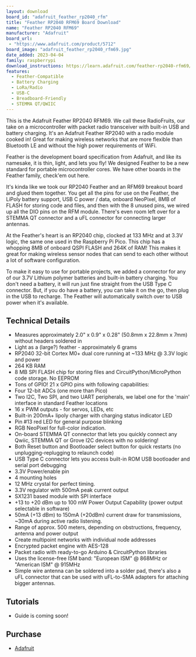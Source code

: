 ```yaml
---
layout: download
board_id: "adafruit_feather_rp2040_rfm"
title: "Feather RP2040 RFM69 Board Download"
name: "Feather RP2040 RFM69"
manufacturer: "Adafruit"
board_url:
 - "https://www.adafruit.com/product/5712"
board_image: "adafruit_feather_rp2040_rfm69.jpg"
date_added: 2023-04-04
family: raspberrypi
download_instructions: https://learn.adafruit.com/feather-rp2040-rfm69/circuitpython
features:
  - Feather-Compatible
  - Battery Charging
  - LoRa/Radio
  - USB-C
  - Breadboard-Friendly
  - STEMMA QT/QWIIC
---
```

This is the Adafruit Feather RP2040 RFM69. We call these RadioFruits, our take on a microcontroller with packet radio transceiver with built-in USB and battery charging. It's an Adafruit Feather RP2040 with a radio module cooked in! Great for making wireless networks that are more flexible than Bluetooth LE and without the high power requirements of WiFi.

Feather is the development board specification from Adafruit, and like its namesake, it is thin, light, and lets you fly! We designed Feather to be a new standard for portable microcontroller cores. We have other boards in the Feather family, check'em out here.

It's kinda like we took our RP2040 Feather and an RFM69 breakout board and glued them together. You get all the pins for use on the Feather, the LiPoly battery support, USB C power / data, onboard NeoPixel, 8MB of FLASH for storing code and files, and then with the 8 unused pins, we wired up all the DIO pins on the RFM module. There's even room left over for a STEMMA QT connector and a uFL connector for connecting larger antennas.

At the Feather's heart is an RP2040 chip, clocked at 133 MHz and at 3.3V logic, the same one used in the Raspberry Pi Pico. This chip has a whopping 8MB of onboard QSPI FLASH and 264K of RAM! This makes it great for making wireless sensor nodes that can send to each other without a lot of software configuration.

To make it easy to use for portable projects, we added a connector for any of our 3.7V Lithium polymer batteries and built-in battery charging. You don't need a battery, it will run just fine straight from the USB Type C connector. But, if you do have a battery, you can take it on the go, then plug in the USB to recharge. The Feather will automatically switch over to USB power when it's available.

## Technical Details
* Measures approximately 2.0" x 0.9" x 0.28" (50.8mm x 22.8mm x 7mm) without headers soldered in
* Light as a (large?) feather - approximately 6 grams
* RP2040 32-bit Cortex M0+ dual core running at ~133 MHz @ 3.3V logic and power
* 264 KB RAM
* 8 MB SPI FLASH chip for storing files and CircuitPython/MicroPython code storage. No EEPROM
* Tons of GPIO! 21 x GPIO pins with following capabilities:
* Four 12-bit ADCs (one more than Pico)
* Two I2C, Two SPI, and two UART peripherals, we label one for the 'main' interface in standard Feather locations
* 16 x PWM outputs - for servos, LEDs, etc
* Built-in 200mA+ lipoly charger with charging status indicator LED
* Pin #13 red LED for general purpose blinking
* RGB NeoPixel for full-color indication.
* On-board STEMMA QT connector that lets you quickly connect any Qwiic, STEMMA QT or Grove I2C devices with no soldering!
* Both Reset button and Bootloader select button for quick restarts (no unplugging-replugging to relaunch code)
* USB Type C connector lets you access built-in ROM USB bootloader and serial port debugging
* 3.3V Power/enable pin
* 4 mounting holes
* 12 MHz crystal for perfect timing.
* 3.3V regulator with 500mA peak current output
* SX1231 based module with SPI interface
* +13 to +20 dBm up to 100 mW Power Output Capability (power output selectable in software)
* 50mA (+13 dBm) to 150mA (+20dBm) current draw for transmissions, ~30mA during active radio listening.
* Range of approx. 500 meters, depending on obstructions, frequency, antenna and power output
* Create multipoint networks with individual node addresses
* Encrypted packet engine with AES-128
* Packet radio with ready-to-go Arduino & CircuitPython libraries
* Uses the license-free ISM band: "European ISM" @ 868MHz or "American ISM" @ 915MHz
* Simple wire antenna can be soldered into a solder pad, there's also a uFL connector that can be used with uFL-to-SMA adapters for attaching bigger antennas.

## Tutorials

* Guide is coming soon!

## Purchase

* [Adafruit](https://www.adafruit.com/product/5712)